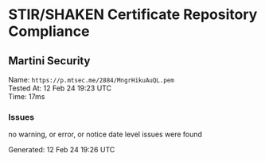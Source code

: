 # STIR/SHAKEN Certificate Repository Compliance

## Martini Security

Name: `https://p.mtsec.me/2884/MngrHikuAuQL.pem`\
Tested At: 12 Feb 24 19:23 UTC\
Time: 17ms

### Issues

no warning, or error, or notice date level issues were found

Generated: 12 Feb 24 19:26 UTC